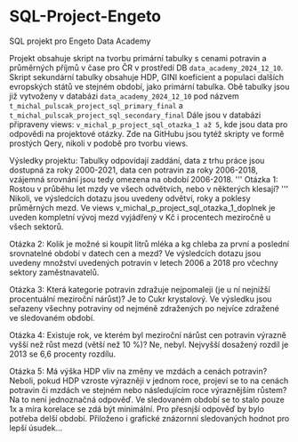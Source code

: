 # SQL-Project-Engeto
SQL projekt pro Engeto Data Academy

Projekt obsahuje skript na tvorbu primární tabulky s cenami potravin a průměrných příjmů v čase pro ČR v prostředí DB `data_academy_2024_12_10`. 
Skript sekundární tabulky obsahuje HDP, GINI koeficient a populaci dalších evropských států ve stejném období, jako primární tabulka.
Obě tabulky jsou již vytvoženy v databázi `data_academy_2024_12_10` pod názvem `t_michal_pulscak_project_sql_primary_final` a `t_michal_pulscak_project_sql_secondary_final`
Dále jsou v databázi připraveny views: `v_michal_p_project_sql_otazka_1 až 5`, kde jsou data pro odpovědi na projektové otázky.
Zde na GitHubu jsou tytéž skripty ve formě prostých Qery, nikoli v podobě pro tvorbu views.

Výsledky projektu:
Tabulky odpovídají zaddání, data z trhu práce jsou dostupná za roky 2000-2021, data cen potravin za roky 2006-2018, vzájemná srovnání jsou tedy omezena na období 2006-2018.
'''
Otázka 1: Rostou v průběhu let mzdy ve všech odvětvích, nebo v některých klesají?
'''
  Nikoli, ve výsledcích dotazu jsou uvedeny odvětví, roky a poklesy průměrných mezd.
  Ve views v_michal_p_project_sql_otazka_1_doplnek je uveden kompletní vývoj mezd vyjádřený v Kč i procentech meziročně u všech sektorů.

Otázka 2: Kolik je možné si koupit litrů mléka a kg chleba za první a poslední srovnatelné období v datech cen a mezd?
  Ve výsledcích dotazu jsou uvedeny množství uvedených potravin v letech 2006 a 2018 pro včechny sektory zaměstnavatelů.

Otázka 3: Která kategorie potravin zdražuje nejpomaleji (je u ní nejnižší procentuální meziroční nárůst)? 
  Je to Cukr krystalový. Ve výsledku jsou seřazeny všechny potraviny od nejméně zdražených po nejvíce zdražené ve sledovaném období.

Otázka 4: Existuje rok, ve kterém byl meziroční nárůst cen potravin výrazně vyšší než růst mezd (větší než 10 %)?
  Ne, nebyl. Nejvyšší dosažený rozdíl je 2013 se 6,6 procenty rozdílu.

Otázka 5: Má výška HDP vliv na změny ve mzdách a cenách potravin? Neboli, pokud HDP vzroste výrazněji v jednom roce, projeví se to na cenách potravin či mzdách ve stejném nebo následujícím roce výraznějším růstem?
  Na to není jednoznačná odpověď. Ve sledovaném období se to stalo pouze 1x a míra korelace se zdá být minimální. Pro přesnjší odpověď by bylo potřeba delší období. 
  Přiloženo i grafické znázornní sledovaných hodnot pro lepší úsudek...

  

